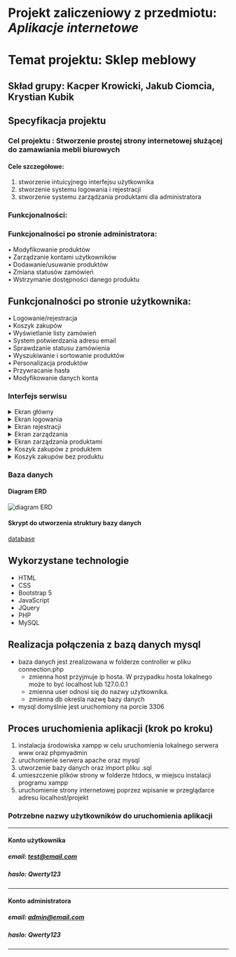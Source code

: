 # Projekt zaliczeniowy z przedmiotu: _**Aplikacje internetowe**_

# Temat projektu: Sklep meblowy 
## Skład grupy: Kacper Krowicki, Jakub Ciomcia, Krystian Kubik
## Specyfikacja projektu
### Cel projektu : Stworzenie prostej strony internetowej służącej do zamawiania mebli biurowych
#### Cele szczegółowe:
   1. stworzenie intuicyjnego interfejsu użytkownika
   2. stworzenie systemu logowania i rejestracji
   3. stworzenie systemu zarządzania produktami dla administratora
### Funkcjonalności:
### Funkcjonalności po stronie administratora:<br>
•	Modyfikowanie produktów <br>
•	Zarządzanie kontami użytkowników<br>
•	Dodawanie/usuwanie produktów<br>
•	Zmiana statusów zamówień<br>
•	Wstrzymanie dostępności danego produktu<br>
## Funkcjonalności po stronie użytkownika:<br>
•	Logowanie/rejestracja<br>
•	Koszyk zakupów<br>
•	Wyświetlanie listy zamówień<br>
•	System potwierdzania adresu email<br>
•	Sprawdzanie statusu zamówienia<br>
•	Wyszukiwanie i sortowanie produktów<br>
•	Personalizacja produktów<br>
•	Przywracanie hasła<br>
•	Modyfikowanie danych konta<br>
### Interfejs serwisu

   <details>
       <summary>Ekran główny </summary>
	
![Ekran glowny](https://github.com/UR-IiE/21-22-ai-projekt-krowicki_ciomcia_kubik/blob/main/screenshots/ekran_glowny.png)
           <p>Przedstawiono ekran powitalny aplikacji</p>
   </details>
	<details>
       <summary>Ekran logowania</summary>

![Ekran logowania](https://github.com/UR-IiE/21-22-ai-projekt-krowicki_ciomcia_kubik/blob/main/screenshots/ekran_logowania.png)
           <p>Przedstawiono panel logowania się do konta</p>
   </details>
   	<details>
       <summary>Ekran rejestracji </summary>
	
![Ekran rejestracji](https://github.com/UR-IiE/21-22-ai-projekt-krowicki_ciomcia_kubik/blob/main/screenshots/ekran_rejestracjio.png)
           <p>Przedstawiono panel rejestracji nowego użytkownika.</p>
   </details> 
   	<details>
       <summary>Ekran zarządzania </summary>
	
![Ekran zarzadzania](https://github.com/UR-IiE/21-22-ai-projekt-krowicki_ciomcia_kubik/blob/main/screenshots/ekran_zarzadzania_1.png)
           <p>Przedstawiono opcje zarządzania z poziomu administratora</p>
   </details>
   <details>
	    <summary>Ekran zarządzania produktami</summary>
	
![Ekran zarzadzania 2](https://github.com/UR-IiE/21-22-ai-projekt-krowicki_ciomcia_kubik/blob/main/screenshots/ekran_zarzadzania_2.png)
           <p>Przedstawiono przykładową opcje zarządzania produktami z poziomu administratora</p>
</details>
   <details>
       <summary>Koszyk zakupów z produktem</summary>
	
![Koszyk zakupów](https://github.com/UR-IiE/21-22-ai-projekt-krowicki_ciomcia_kubik/blob/main/screenshots/koszyk.png)
           <p>Przedstawiono widok koszyka w którm znajduję się przedmiot</p>

   </details>
   <details> 
	<summary>Koszyk zakupów bez produktu</summary>
	
![Koszyk zakupów 2](https://github.com/UR-IiE/21-22-ai-projekt-krowicki_ciomcia_kubik/blob/main/screenshots/koszyk_2.png)
           <p>Przedstawiono widok pustego koszyka.</p>
</details>

### Baza danych
####	Diagram ERD
![diagram ERD](https://github.com/UR-IiE/21-22-ai-projekt-krowicki_ciomcia_kubik/edit/main/ERD.png)
####	Skrypt do utworzenia struktury bazy danych
[database](https://github.com/UR-IiE/21-22-ai-projekt-krowicki_ciomcia_kubik/blob/main/sklepmeblowy.sql)
## Wykorzystane technologie
* HTML
* CSS
* Bootstrap 5
* JavaScript
* JQuery
* PHP
* MySQL
## Realizacja połączenia z bazą danych mysql
* baza danych jest zrealizowana w folderze controller w pliku connection.php
	* zmienna host przyjmuje ip hosta. W przypadku hosta lokalnego może to być localhost lub 127.0.0.1
	* zmienna user odnosi się do nazwy użytkownika.
	* zmienna db określa nazwę bazy danych
* mysql domyślnie jest uruchomiony na porcie 3306
## Proces uruchomienia aplikacji (krok po kroku)
1. instalacja środowiska xampp w celu uruchomienia lokalnego serwera www oraz phpmyadmin
2. uruchomienie serwera apache oraz mysql
3. utworzenie bazy danych oraz import pliku .sql
4. umieszczenie plików strony w folderze htdocs, w miejscu instalacji programu xampp
5. uruchomienie strony internetowej poprzez wpisanie w przeglądarce adresu localhost/projekt
### Potrzebne nazwy użytkowników do uruchomienia aplikacji
***
#### Konto użytkownika
##### email: test@email.com
##### haslo: Qwerty123
***
#### Konto administratora
##### email: admin@email.com
##### haslo: Qwerty123
***

